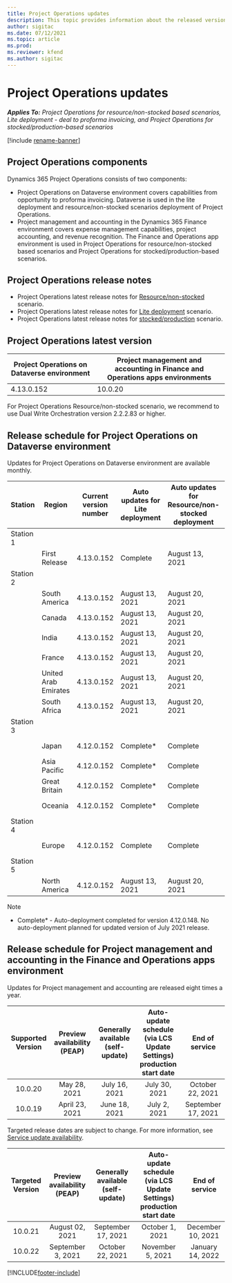 ```yaml
---
title: Project Operations updates
description: This topic provides information about the released versions of Dynamics 365 Project Operations.
author: sigitac
ms.date: 07/12/2021
ms.topic: article
ms.prod:
ms.reviewer: kfend 
ms.author: sigitac
---
```


# Project Operations updates

_**Applies To:** Project Operations for resource/non-stocked based scenarios, Lite deployment - deal to proforma invoicing, and Project Operations for stocked/production-based scenarios_

[!include [rename-banner](~/includes/cc-data-platform-banner.md)]

## Project Operations components

Dynamics 365 Project Operations consists of two components:

- Project Operations on Dataverse environment covers capabilities from opportunity to proforma invoicing. Dataverse is used in the lite deployment and resource/non-stocked scenarios deployment of Project Operations.
- Project management and accounting in the Dynamics 365 Finance environment covers expense management capabilities, project accounting, and revenue recognition. The Finance and Operations app environment is used in Project Operations for resource/non-stocked based scenarios and Project Operations for stocked/production-based scenarios.

## Project Operations release notes
- Project Operations latest release notes for [Resource/non-stocked](whats-new-july-2021-resource-based.md) scenario.
- Project Operations latest release notes for [Lite deployment](../pro/whats-new/whats-new-july-2021-lite.md) scenario.
- Project Operations latest release notes for [stocked/production](../prod-pma/whats-new/whats-new-jul-2021-stocked.md) scenario.

## Project Operations latest version

| Project Operations on Dataverse environment | Project management and accounting in Finance and Operations apps environments | 
| --- | --- |
| 4.13.0.152 | 10.0.20 |

For Project Operations Resource/non-stocked scenario, we recommend to use Dual Write Orchestration version 2.2.2.83 or higher.

## Release schedule for Project Operations on Dataverse environment

Updates for Project Operations on Dataverse environment are available monthly. 

| Station | Region | Current version number | Auto updates for Lite deployment | Auto updates for Resource/non-stocked deployment | Next version number | Next version generally available |
|-----------|-----------------------|-----------------|--------------------|---------------------|---------------------|---------------------|
| Station 1 |   &nbsp;              |    &nbsp;       | &nbsp;             |      &nbsp;         |      &nbsp;         |      &nbsp;         |
|   &nbsp;  | First Release         |  4.13.0.152     | Complete           | August 13, 2021     | TBD                 | August 27, 2021     |
| Station 2 |   &nbsp;              |    &nbsp;       | &nbsp;             |      &nbsp;         |      &nbsp;         |      &nbsp;         |
|   &nbsp;  | South America         |  4.13.0.152     | August 13, 2021    | August 20, 2021     | TBD                 | August 27, 2021     |
|    &nbsp; | Canada                |  4.13.0.152     | August 13, 2021    | August 20, 2021     | TBD                 | August 27, 2021     |
|   &nbsp;  | India                 |  4.13.0.152     | August 13, 2021    | August 20, 2021     | TBD                 | August 27, 2021     |
|   &nbsp;  | France                |  4.13.0.152     | August 13, 2021    | August 20, 2021     | TBD                 | August 27, 2021     |
|   &nbsp;  | United Arab Emirates  |  4.13.0.152     | August 13, 2021    | August 20, 2021     | TBD                 | August 27, 2021     |
|   &nbsp;  | South Africa          |  4.13.0.152     | August 13, 2021    | August 20, 2021     | TBD                 | August 27, 2021     |
| Station 3 |      &nbsp;           |     &nbsp;      |     &nbsp;         |      &nbsp;         |      &nbsp;         |      &nbsp;         |
|   &nbsp;  | Japan                 |  4.12.0.152     | Complete*          | Complete            | 4.13.0.152          | August 13, 2021     |
|   &nbsp;  | Asia Pacific          |  4.12.0.152     | Complete*          | Complete            | 4.13.0.152          | August 13, 2021     |
|   &nbsp;  | Great Britain         |  4.12.0.152     | Complete*          | Complete            | 4.13.0.152          | August 13, 2021     |
|   &nbsp;  | Oceania               |  4.12.0.152     | Complete*          | Complete            | 4.13.0.152          | August 13, 2021     |
| Station 4 |     &nbsp;            |     &nbsp;      |     &nbsp;         |      &nbsp;         |      &nbsp;         |      &nbsp;         |
|   &nbsp;  | Europe                |  4.12.0.152     | Complete           | Complete            | 4.13.0.152          | August 20, 2021     |
| Station 5 |     &nbsp;            |     &nbsp;      |     &nbsp;         |      &nbsp;         |      &nbsp;         |      &nbsp;         |
|   &nbsp;  | North America         |  4.12.0.152     | August 13, 2021    | August 20, 2021     | 4.13.0.152          | August 27, 2021     |

>[!Note]
> - Complete* - Auto-deployment completed for version 4.12.0.148. No auto-deployment planned for updated version of July 2021 release.

## Release schedule for Project management and accounting in the Finance and Operations apps environment

Updates for Project management and accounting are released eight times a year.

|          Supported Version          | Preview availability (PEAP) | Generally available (self-update) | Auto-update schedule (via LCS Update Settings) production start date |   End of service   |
|:-------------------------:|:---------------------------:|:---------------------------------:|:--------------------------------------------------------------------:|:------------------:|
|          10.0.20          |         May 28, 2021        |           July 16, 2021           |                             July 30, 2021                             |  October 22, 2021  |
|          10.0.19          |        April 23, 2021       |            June 18, 2021           |                             July 2, 2021                             | September 17, 2021 |



Targeted release dates are subject to change. For more information, see [Service update availability](/dynamics365/fin-ops-core/fin-ops/get-started/public-preview-releases?toc=%2fdynamics365%2ffinance%2ftoc.json).

|          Targeted Version          | Preview availability (PEAP) | Generally available (self-update) | Auto-update schedule (via LCS Update Settings) production start date |   End of service   |
|:-------------------------:|:---------------------------:|:---------------------------------:|:--------------------------------------------------------------------:|:------------------:|
|          10.0.21          |         August 02, 2021     |           September 17, 2021      |                             October 1, 2021                           |  December 10, 2021  |
|          10.0.22          |      September 3, 2021      |          October 22, 2021         |                           November 5, 2021                           |  January 14, 2022  |

[!INCLUDE[footer-include](../includes/footer-banner.md)]
